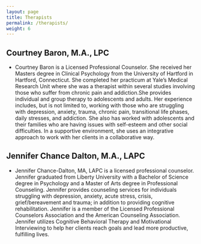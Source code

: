 ```yaml
---
layout: page
title: Therapists
permalink: /therapists/
weight: 6
---
```

## Courtney Baron, M.A., LPC
* Courtney Baron is a Licensed Professional Counselor.  She received her Masters degree in Clinical Psychology from the University of Hartford in Hartford, Connecticut. She completed her practicum at Yale’s Medical Research Unit where she was a therapist within several studies involving those who suffer from chronic pain and addiction.She provides individual and group therapy to adolescents and adults. Her experience includes, but is not limited to, working with those who are struggling with depression, anxiety, trauma, chronic pain, transitional life phases, daily stresses, and addiction. She also has worked with adolescents and their families who are having issues with self-esteem and other social difficulties. In a supportive environment, she uses an integrative approach to work with her clients in a collaborative way. 

## Jennifer Chance Dalton, M.A., LAPC
* Jennifer Chance-Dalton, MA, LAPC is a licensed professional counselor. Jennifer graduated
from Liberty University with a Bachelor of Science degree in Psychology and a Master of Arts
degree in Professional Counseling. Jennifer provides counseling services for individuals
struggling with depression, anxiety, acute stress, crisis, grief/bereavement and trauma; in
addition to providing cognitive rehabilitation. Jennifer is a member of the Licensed Professional
Counselors Association and the American Counseling Association. Jennifer utilizes Cognitive
Behavioral Therapy and Motivational Interviewing to help her clients reach goals and lead more
productive, fulfilling lives.

